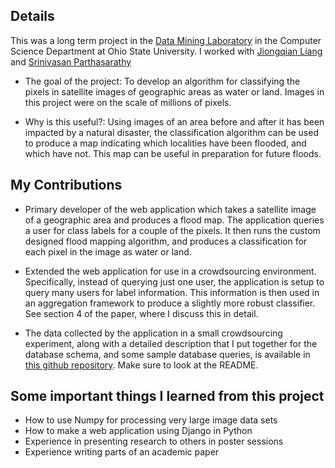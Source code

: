## Details

This was a long term project in the [Data Mining Laboratory](http://web.cse.ohio-state.edu/dmrl/) in the Computer Science Department at Ohio State University. I worked with [Jiongqian Liang](http://jiongqianliang.com) and [Srinivasan Parthasarathy](http://web.cse.ohio-state.edu/~parthasarathy.2/)

- The goal of the project: To develop an algorithm for classifying the pixels in satellite images of geographic areas as water or land. Images in this project were on the scale of millions of pixels.

- Why is this useful?: Using images of an area before and after it has been impacted by a natural disaster, the classification algorithm can be used to produce a map indicating which localities have been flooded, and which have not. This map can be useful in preparation for future floods.

## My Contributions

- Primary developer of the web application which takes a satellite image of a geographic area and produces a flood map. The application queries a user for class labels for a couple of the pixels. It then runs the custom designed flood mapping algorithm, and produces a classification for each pixel in the image as water or land.

- Extended the web application for use in a crowdsourcing environment. Specifically, instead of querying just one user, the application is setup to query many users for label information. This information is then used in an aggregation framework to produce a slightly more robust classifier. See section 4 of the paper, where I discuss this in detail.

- The data collected by the application in a small crowdsourcing experiment, along with a detailed description that I put together for the database schema, and some sample database queries, is available in [this github repository](https://github.com/jacobs269/CHUG-FM-Data). Make sure to look at the README.

## Some important things I learned from this project

- How to use Numpy for processing very large image data sets
- How to make a web application using Django in Python
- Experience in presenting research to others in poster sessions
- Experience writing parts of an academic paper




